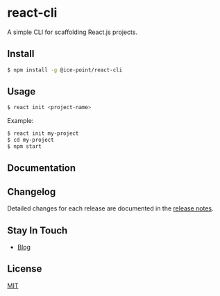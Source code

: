 # react-cli

A simple CLI for scaffolding React.js projects.

## Install

```bash
$ npm install -g @ice-point/react-cli
```

## Usage

```bash
$ react init <project-name>
```

Example:

```bash
$ react init my-project
$ cd my-project
$ npm start
```

## Documentation

## Changelog

Detailed changes for each release are documented in the [release notes](https://github.com/li-shuaishuai/react-cli/releases).

## Stay In Touch

+ [Blog](www.lishuaishuai.com)

## License

[MIT](https://github.com/li-shuaishuai/react-cli/blob/master/LICENSE)